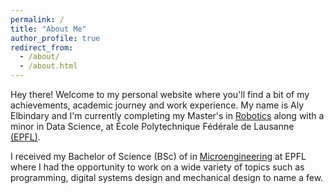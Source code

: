 ```yaml
---
permalink: /
title: "About Me"
author_profile: true
redirect_from: 
  - /about/
  - /about.html
---
```


Hey there! Welcome to my personal website where you'll find a bit of my achievements, academic journey and work experience. My name is Aly Elbindary and I'm currently completing my Master's in [Robotics](https://www.epfl.ch/education/master/programs/robotics/) along with a minor in Data Science, at École Polytechnique Fédérale de Lausanne [(EPFL)](https://www.epfl.ch/en/).

I received my Bachelor of Science (BSc) of in [Microengineering](https://www.epfl.ch/education/bachelor/programs/microengineering/) at EPFL where I had the opportunity to work on a wide variety of topics such as programming, digital systems design and mechanical design to name a few.
